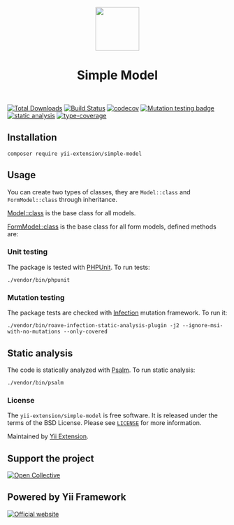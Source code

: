 <p align="center">
    <a href="https://github.com/yii-extension" target="_blank">
        <img src="https://lh3.googleusercontent.com/ehSTPnXqrkk0M3U-UPCjC0fty9K6lgykK2WOUA2nUHp8gIkRjeTN8z8SABlkvcvR-9PIrboxIvPGujPgWebLQeHHgX7yLUoxFSduiZrTog6WoZLiAvqcTR1QTPVRmns2tYjACpp7EQ=w2400" height="100px">
    </a>
    <h1 align="center">Simple Model</h1>
    <br>
</p>

[![Total Downloads](https://poser.pugx.org/yii-extension/simple-model/downloads.png)](https://packagist.org/packages/yii-extension/simple-model)
[![Build Status](https://github.com/yii-extension/simple-model/workflows/build/badge.svg)](https://github.com/yii-extension/simple-model/actions?query=workflow%3Abuild)
[![codecov](https://codecov.io/gh/yii-extension/simple-model/branch/master/graph/badge.svg?token=WQI25yo4d3)](https://codecov.io/gh/yii-extension/simple-model)
[![Mutation testing badge](https://img.shields.io/endpoint?style=flat&url=https://badge-api.stryker-mutator.io/github.com/yii-extension/simple-model/master)](https://dashboard.stryker-mutator.io/reports/github.com/yii-extension/simple-model/master)
[![static analysis](https://github.com/yii-extension/simple-model/workflows/static%20analysis/badge.svg)](https://github.com/yii-extension/simple-model/actions?query=workflow%3A%22static+analysis%22)
[![type-coverage](https://shepherd.dev/github/yii-extension/simple-model/coverage.svg)](https://shepherd.dev/github/yii-extension/simple-model)

## Installation

```shell
composer require yii-extension/simple-model
```

## Usage

You can create two types of classes, they are `Model::class` and `FormModel::class` through inheritance.

[Model::class](/docs/Model.md) is the base class for all models.

[FormModel::class](/docs/FormModel.md) is the base class for all form models, defined methods are:

### Unit testing

The package is tested with [PHPUnit](https://phpunit.de/). To run tests:

```shell
./vendor/bin/phpunit
```

### Mutation testing

The package tests are checked with [Infection](https://infection.github.io/) mutation framework. To run it:

```shell
./vendor/bin/roave-infection-static-analysis-plugin -j2 --ignore-msi-with-no-mutations --only-covered
```

## Static analysis

The code is statically analyzed with [Psalm](https://psalm.dev/docs). To run static analysis:

```shell
./vendor/bin/psalm
```

### License

The `yii-extension/simple-model` is free software. It is released under the terms of the BSD License.
Please see [`LICENSE`](./LICENSE.md) for more information.

Maintained by [Yii Extension](https://github.com/yii-extension).

## Support the project

[![Open Collective](https://img.shields.io/badge/Open%20Collective-sponsor-7eadf1?logo=open%20collective&logoColor=7eadf1&labelColor=555555)](https://opencollective.com/yiisoft)

## Powered by Yii Framework

[![Official website](https://img.shields.io/badge/Powered_by-Yii_Framework-green.svg?style=flat)](https://www.yiiframework.com/)

